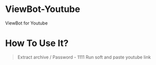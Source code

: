 # ViewBot-Youtube
ViewBot for Youtube

# How To Use It?

> Extract archive / Password - 1111
Run soft and paste youtube link

